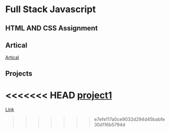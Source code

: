 # Full Stack Javascript

## HTML AND CSS Assignment


## Artical
[Artical](https://hashnode.com/@Sbhandari2608)

## Projects 

<<<<<<< HEAD
[project1](https://sprightly-manatee-3f7809.netlify.app/)
=======
[Link](https://sprightly-manatee-3f7809.netlify.app/)
>>>>>>> e7efe117a0ce9032d294d45babfe30d116b5794d



